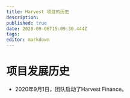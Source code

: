 ```yaml
---
title: Harvest 项目的历史
description: 
published: true
date: 2020-09-06T15:09:30.444Z
tags: 
editor: markdown
---
```



# 项目发展历史

- 2020年9月1日，团队启动了Harvest Finance。


